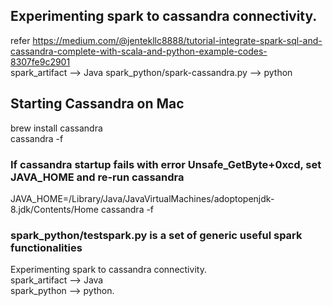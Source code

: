 ## Experimenting spark to cassandra connectivity.       
refer https://medium.com/@jentekllc8888/tutorial-integrate-spark-sql-and-cassandra-complete-with-scala-and-python-example-codes-8307fe9c2901      
spark_artifact --> Java
spark_python/spark-cassandra.py --> python        

## Starting Cassandra on Mac       
brew install cassandra              
cassandra -f       

### If cassandra startup fails with error Unsafe_GetByte+0xcd, set JAVA_HOME and re-run cassandra        
JAVA_HOME=/Library/Java/JavaVirtualMachines/adoptopenjdk-8.jdk/Contents/Home cassandra -f      


### spark_python/testspark.py is a set of generic useful spark functionalities
Experimenting spark to cassandra connectivity.     
spark_artifact --> Java     
spark_python --> python.          
